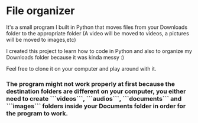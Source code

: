 <h1>File organizer</h1>

It's a small program I built in Python that moves files from your Downloads folder to the appropriate folder (A video will be moved to videos, a pictures will be moved to images,etc)

I created this project to learn how to code in Python and also to organize my Downloads folder because it was kinda messy :)

Feel free to clone it on your computer and play around with it.

<h3> <b> The program might not work properly at first because the destination folders are different on your computer, you either need to create </b> ```videos```, ```audios```, ```documents``` and ```images``` folders inside your Documents folder in order for the program to work. </h3>
